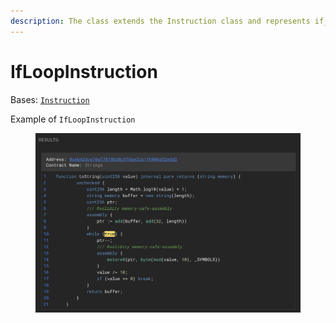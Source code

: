 ```yaml
---
description: The class extends the Instruction class and represents if_loop instruction.
---
```


# IfLoopInstruction

Bases: [`Instruction`](./)

Example of `IfLoopInstruction`

<figure><img src="../../.gitbook/assets/image (6).png" alt=""><figcaption></figcaption></figure>
